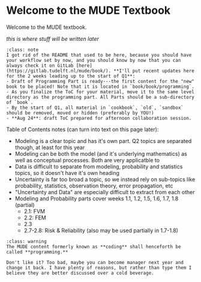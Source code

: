 # Welcome to the MUDE Textbook

Welcome to the MUDE textbook.

_this is where stuff will be written later_

````{admonition} Update for MUDE Teachers
:class: note
I got rid of the README that used to be here, because you should have your workflow set by now, and you should know by now that you can always check it on GitLab [here](https://gitlab.tudelft.nl/mude/book/). **I'll put recent updates here for the 2 weeks leading up to the start of Q1**:
- Draft of Programming Part is ready---the first content for the "new" book to be placed! Note that it is located in `book/book/programming`.
- As you finalize the ToC for your material, move it to the same level directory as the programming part. All Parts should be a sub-directory of `book`.
- By the start of Q1, all material in `cookbook`, `old`, `sandbox` should be removed, moved or hidden (preferably by YOU!)
- **Aug 24**: draft ToC prepared for afternoon collaboration session.
````

Table of Contents notes (can turn into text on this page later):
- Modeling is a clear topic and has it's own part. Q2 topics are separated though, at least for this year
- Modeling can be both the model (and it's underlying mathematics) as well as conceptual processes. Both are very applicatble to  
- Data is difficult to separate from modeling, probability and statistics topics, so it doesn't have it's own heading
- Uncertainty is far too broad a topic, so we instead rely on sub-topics like probability, statistics, observation theory, error propagation, etc
- "Uncertainty and Data" are especially difficult to extract from each other
- Modeling and Probability parts cover weeks 1.1, 1.2, 1.5, 1.6, 1.7, 1.8 (partial)
  - 2.1: FVM
  - 2.2: FEM
  - 2.3
  - 2.7-2.8: Risk & Reliability (also may be used partially in 1.7-1.8)


````{admonition} Dicatorial Proclamation by the MUDE Manager
:class: warning
The MUDE content formerly known as **coding** shall henceforth be called **programming.**

Don't like it? Too bad, maybe you can become manager next year and change it back. I have plenty of reasons, but rather than type them I believe they are better discussed over a cold beverage.
````

<!-- ```{note}
Right now, the home page of the book simply displays `README.md` which is located at `./book/` or you can [read on GitLab here](https://gitlab.tudelft.nl/mude/book/-/blob/main/README.md).
```

```{include} ../README.md
``` -->

